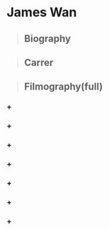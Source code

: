 # James Wan 
>## Biography 
###
>## Carrer 
###
>## Filmography(full)
### +
### +
### +
### 
### +
### +
### +
### +

